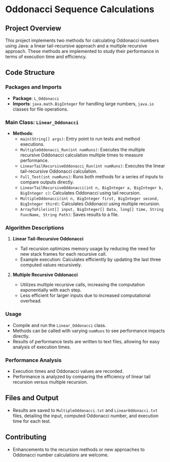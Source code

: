 # Oddonacci Sequence Calculations

## Project Overview
This project implements two methods for calculating Oddonacci numbers using Java: a linear tail-recursive approach and a multiple recursive approach. These methods are implemented to study their performance in terms of execution time and efficiency.

## Code Structure

### Packages and Imports
- **Package**: `L_Oddonacci`
- **Imports**: `java.math.BigInteger` for handling large numbers, `java.io` classes for file operations.

### Main Class: `Linear_Oddonacci`
- **Methods**:
  - `main(String[] args)`: Entry point to run tests and method executions.
  - `MultipleOddonacci_Run(int numRuns)`: Executes the multiple recursive Oddonacci calculation multiple times to measure performance.
  - `LinearTailRecursiveOddonacci_Run(int numRuns)`: Executes the linear tail-recursive Oddonacci calculation.
  - `Full_Test(int numRuns)`: Runs both methods for a series of inputs to compare outputs directly.
  - `LinearTailRecursiveOddonacci(int n, BigInteger a, BigInteger b, BigInteger c)`: Calculates Oddonacci using tail recursion.
  - `MultipleOddonacci(int n, BigInteger first, BigInteger second, BigInteger third)`: Calculates Oddonacci using multiple recursion.
  - `ArrayToFile(int[] input, BigInteger[] Data, long[] time, String FuncName, String Path)`: Saves results to a file.

### Algorithm Descriptions
1. **Linear Tail-Recursive Oddonacci**
   - Tail recursion optimizes memory usage by reducing the need for new stack frames for each recursive call.
   - Example execution: Calculates efficiently by updating the last three computed values recursively.
   
2. **Multiple Recursive Oddonacci**
   - Utilizes multiple recursive calls, increasing the computation exponentially with each step.
   - Less efficient for larger inputs due to increased computational overhead.

### Usage
- Compile and run the `Linear_Oddonacci` class.
- Methods can be called with varying `numRuns` to see performance impacts directly.
- Results of performance tests are written to text files, allowing for easy analysis of execution times.

### Performance Analysis
- Execution times and Oddonacci values are recorded.
- Performance is analyzed by comparing the efficiency of linear tail recursion versus multiple recursion.

## Files and Output
- Results are saved to `MultipleOddonacci.txt` and `LinearOddonacci.txt` files, detailing the input, computed Oddonacci number, and execution time for each test.

## Contributing
- Enhancements to the recursion methods or new approaches to Oddonacci number calculations are welcome.

